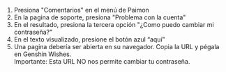 1) Presiona "Comentarios" en el menú de Paimon
2) En la pagina de soporte, presiona "Problema con la cuenta"
3) En el resultado, presiona la tercera opción "¿Como puedo cambiar mi contraseña?"
4) En el texto visualizado, presione el botón azul “aquí”
5) Una pagina debería ser abierta en su navegador. Copia la URL y pégala en Genshin Wishes.  
   Importante: Esta URL NO nos permite cambiar tu contraseña.
